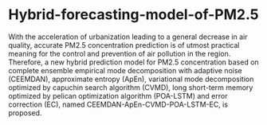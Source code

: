 # Hybrid-forecasting-model-of-PM2.5
With the acceleration of urbanization leading to a general decrease in air quality, accurate PM2.5 concentration prediction is of utmost practical meaning for the control and prevention of air pollution in the region. Therefore, a new hybrid prediction model for PM2.5 concentration based on complete ensemble empirical mode decomposition with adaptive noise (CEEMDAN), approximate entropy (ApEn), variational mode decomposition optimized by capuchin search algorithm (CVMD), long short-term memory optimized by pelican optimization algorithm (POA-LSTM) and error correction (EC), named CEEMDAN-ApEn-CVMD-POA-LSTM-EC, is proposed.
